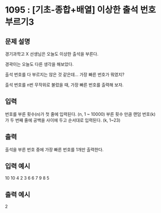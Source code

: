 # 1095 : [기초-종합+배열] 이상한 출석 번호 부르기3
  
## 문제 설명       
경기과학고 X 선생님은 오늘도 이상한 출석을 부른다.

경곽이는 오늘도 다른 생각을 해보았다.

출석 번호를 다 부르지는 않은 것 같은데... 가장 빠른 번호가 뭐였지?

출석 번호를 n번 무작위로 불렀을 때, 가장 빠른 번호를 출력해 보자.

## 입력
번호를 부른 횟수(n)가 첫 줄에 입력된다.
(n, 1 ~ 10000)
부른 횟수 만큼 랜덤 번호(k)가 두 번째 줄에 공백을 사이에 두고 순서대로 입력된다.
(k, 1~23)

## 출력
출석을 부른 번호 중에 가장 빠른 번호를 1개만 출력한다.

## 입력 예시   
10
10 4 2 3 6 6 7 9 8 5

## 출력 예시
2